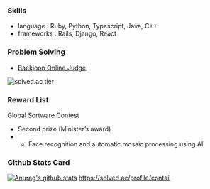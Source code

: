 ### Skills

* language : Ruby, Python, Typescript, Java, C++
* frameworks : Rails, Django, React

### Problem Solving

* [Baekjoon Online Judge](https://acmicpc.net/user/contail)

![solved.ac tier](http://mazassumnida.wtf/api/v2/generate_badge?boj=contail)


### Reward List

Global Sortware Contest
* Second prize (Minister’s award)
* - Face recognition and automatic mosaic processing using AI


### Github Stats Card 

[![Anurag's github stats](https://github-readme-stats.vercel.app/api?username=contail)](https://github.com/anuraghazra/github-readme-stats)
https://solved.ac/profile/contail
